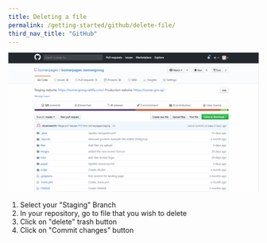 ```yaml
---
title: Deleting a file
permalink: /getting-started/github/delete-file/
third_nav_title: "GitHub"
---
```

![Deleting a file in your repository](/images/resources/deleting-file-to-your-repository.gif)

1. Select your "Staging" Branch
2. In your repository, go to file that you wish to delete
3. Click on "delete" trash button
4. Click on "Commit changes" button

